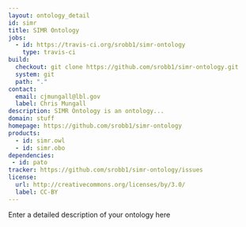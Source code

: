 ```yaml
---
layout: ontology_detail
id: simr
title: SIMR Ontology
jobs:
  - id: https://travis-ci.org/srobb1/simr-ontology
    type: travis-ci
build:
  checkout: git clone https://github.com/srobb1/simr-ontology.git
  system: git
  path: "."
contact:
  email: cjmungall@lbl.gov
  label: Chris Mungall
description: SIMR Ontology is an ontology...
domain: stuff
homepage: https://github.com/srobb1/simr-ontology
products:
  - id: simr.owl
  - id: simr.obo
dependencies:
 - id: pato
tracker: https://github.com/srobb1/simr-ontology/issues
license:
  url: http://creativecommons.org/licenses/by/3.0/
  label: CC-BY
---
```


Enter a detailed description of your ontology here
